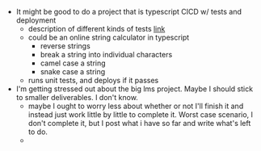 - It might be good to do a project that is typescript CICD w/ tests and deployment
	- description of different kinds of tests [link](https://stackoverflow.com/a/859592)
	- could be an online string calculator in typescript
		- reverse strings
		- break a string into individual characters
		- camel case a string
		- snake case a string
	- runs unit tests, and deploys if it passes
- I'm getting stressed out about the big lms project. Maybe I should stick to smaller deliverables. I don't know.
	- maybe I ought to worry less about whether or not I'll finish it and instead just work little by little to complete it. Worst case scenario, I don't complete it, but I post what i have so far and write what's left to do.
	-
